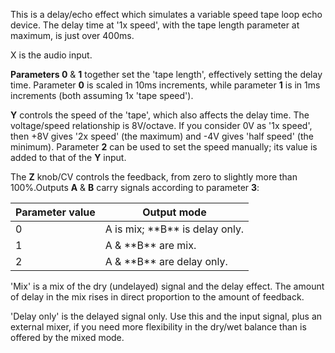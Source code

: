 
This is a delay/echo effect which simulates a variable speed tape loop echo device. The delay time at '1x speed', with
the tape length parameter at maximum, is just over 400ms.

X is the audio input.

**Parameters 0** & **1** together set the 'tape length', effectively setting the delay time. Parameter **0** is scaled in 10ms
increments, while parameter **1** is in 1ms increments (both assuming 1x 'tape speed').

**Y** controls the speed of the 'tape', which also affects the delay time. The voltage/speed relationship is 8V/octave. If
you consider 0V as '1x speed', then +8V gives '2x speed' (the maximum) and -4V gives 'half speed' (the minimum).
Parameter **2** can be used to set the speed manually; its value is added to that of the **Y** input.

The **Z** knob/CV controls the feedback, from zero to slightly more than 100%.Outputs **A** & **B** carry signals according to
parameter **3**:

<table>
<thead>
<tr class="header">
<th><strong>Parameter value</strong></th>
<th><strong>Output mode</strong></th>
</tr>
</thead>
<tbody>
<tr class="odd">
<td>
0
</td>
<td>A is mix; **B** is delay only.</td>
</tr>
<tr class="even">
<td>
1
</td>
<td>
A &amp; **B** are mix.
</td>
</tr>
<tr class="odd">
<td>
2
</td>
<td>
A &amp; **B** are delay only.
</td>
</tr>
</tbody>
</table>

'Mix' is a mix of the dry (undelayed) signal and the delay effect. The amount of delay in the mix rises in direct
proportion to the amount of feedback.

'Delay only' is the delayed signal only. Use this and the input signal, plus an external mixer, if you need more
flexibility in the dry/wet balance than is offered by the mixed mode.


